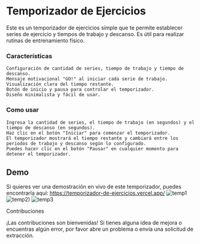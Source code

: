 <h1>Temporizador de Ejercicios</h1>

Este es un temporizador de ejercicios simple que te permite establecer series de ejercicio y tiempos de trabajo y descanso. Es útil para realizar rutinas de entrenamiento físico.
<h3>Características</h3>

    Configuración de cantidad de series, tiempo de trabajo y tiempo de descanso.
    Mensaje motivacional "GO!" al iniciar cada serie de trabajo.
    Visualización clara del tiempo restante.
    Botón de inicio y pausa para controlar el temporizador.
    Diseño minimalista y fácil de usar.

<h3>Como usar</h3>

    Ingresa la cantidad de series, el tiempo de trabajo (en segundos) y el tiempo de descanso (en segundos).
    Haz clic en el botón "Iniciar" para comenzar el temporizador.
    El temporizador mostrará el tiempo restante y cambiará entre los periodos de trabajo y descanso según lo configurado.
    Puedes hacer clic en el botón "Pausar" en cualquier momento para detener el temporizador.

<h2>Demo</h2>

Si quieres ver una demostración en vivo de este temporizador, puedes encontrarla aquí: https://temporizador-de-ejercicios.vercel.app/
![temp1](https://github.com/Mianlo2386/Temporizador-de-ejercicios/assets/116380765/e6919db2-2eb7-4c88-8e3d-468bd6ff9c5e)
![temp2)](https://github.com/Mianlo2386/Temporizador-de-ejercicios/assets/116380765/a79f885e-600f-4e73-8ae2-4de070dd78a1)
![temp3](https://github.com/Mianlo2386/Temporizador-de-ejercicios/assets/116380765/665a91b7-56ff-4cdd-a013-bfa5cdfaedc6)


Contribuciones

¡Las contribuciones son bienvenidas! Si tienes alguna idea de mejora o encuentras algún error, por favor abre un problema o envía una solicitud de extracción.


